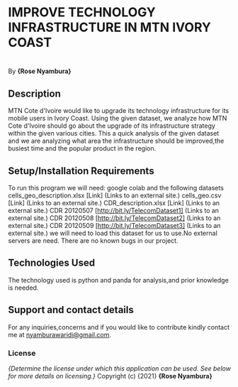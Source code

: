 # IMPROVE TECHNOLOGY INFRASTRUCTURE IN MTN IVORY COAST
# 
By **{Rose Nyambura}**
## Description
MTN Cote d'Ivoire would like to upgrade its technology infrastructure for its mobile users in Ivory Coast. Using  the given dataset,  we analyze how MTN Cote d'Ivoire should  go about the upgrade of its infrastructure strategy within the given various cities.
This a  quick analysis of the given dataset and  we are analyzing  what area the infrastructure should be improved,the busiest time and the popular product in the region.
## Setup/Installation Requirements
To run this program we will need:
google colab and the following datasets
cells_geo_description.xlsx [Link] (Links to an external site.)
cells_geo.csv [Link] (Links to an external site.)
CDR_description.xlsx [Link] (Links to an external site.)
CDR 20120507 [http://bit.ly/TelecomDataset1] (Links to an external site.)
CDR 20120508 [http://bit.ly/TelecomDataset2] (Links to an external site.)
CDR 20120509 [http://bit.ly/TelecomDataset3] (Links to an external site.)
we will need to load this dataset for us to use.No external servers are need.
There are no known bugs in our project.
## Technologies Used
The technology used is python and panda for analysis,and prior knowledge is needed.
## Support and contact details
For any inquiries,concerns and if you would like to contribute kindly contact me at nyamburawaridi@gmail.com.
### License
*{Determine the license under which this application can be used.  See below for more details on licensing.}*
Copyright (c) {2021} **{Rose Nyambura}**
